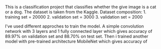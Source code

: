 This is a classification project that classifies whether the give image is a cat or a dog. The dataset is taken from the Kaggle.
Dataset composition: 1. training set = 20000
                     2. validation set = 3000
                     3. validation set = 2000
                     
I've used different approches to train the model. A simple convolution network with 3 layers and 1 fully connected layer which gives accuracy of 89.97% on validation set and 88.70% on test set.
Then i trained another model with pre-trained architecture MobileNet which gives accuracy of 



